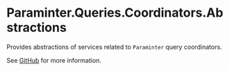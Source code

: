 # Paraminter.Queries.Coordinators.Abstractions

Provides abstractions of services related to `Paraminter` query coordinators.

See [GitHub](https://github.com/Paraminter/Paraminter.Commands) for more information.